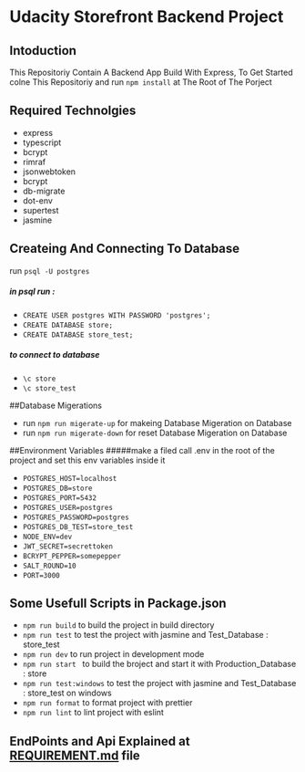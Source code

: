 # Udacity Storefront Backend Project

## Intoduction 
This Repositoriy Contain A Backend App Build With Express, To Get Started colne This Repositoriy and run ` npm install ` at The Root of The Porject

## Required Technolgies 
- express
- typescript
- bcrypt
- rimraf
- jsonwebtoken
- bcrypt 
- db-migrate
- dot-env
- supertest
- jasmine

## Createing And Connecting To Database
run `psql -U postgres`
##### in psql run :
- `CREATE USER postgres WITH PASSWORD 'postgres';`
-  `CREATE DATABASE store;`
-  `CREATE DATABASE store_test;`
##### to connect to database 
- `\c store`
- `\c store_test`

##Database Migerations
- run `npm run migerate-up` for makeing Database Migeration on Database
- run `npm run migerate-down` for reset Database Migeration on Database

##Environment Variables
#####make a filed call .env in the root of the project and set this env variables inside it
- `POSTGRES_HOST=localhost`
- `POSTGRES_DB=store`
- `POSTGRES_PORT=5432`
- `POSTGRES_USER=postgres`
- `POSTGRES_PASSWORD=postgres`
- `POSTGRES_DB_TEST=store_test`
- `NODE_ENV=dev`
- `JWT_SECRET=secrettoken`
- `BCRYPT_PEPPER=somepepper`
- `SALT_ROUND=10`
- `PORT=3000`

## Some Usefull  Scripts in  Package.json
- `npm run build` to build the project in build directory 
- `npm run test` to test the project with jasmine and Test_Database : store_test
- `npm run dev` to run project in development mode 
- `npm run start ` to build the broject and start it with Production_Database : store
- `npm run test:windows` to test the project with jasmine and Test_Database : store_test on windows 
- `npm run format` to format project with prettier
- `npm run lint` to lint project with eslint

## EndPoints and Api  Explained at [REQUIREMENT.md](REQUIREMENTS.md) file

